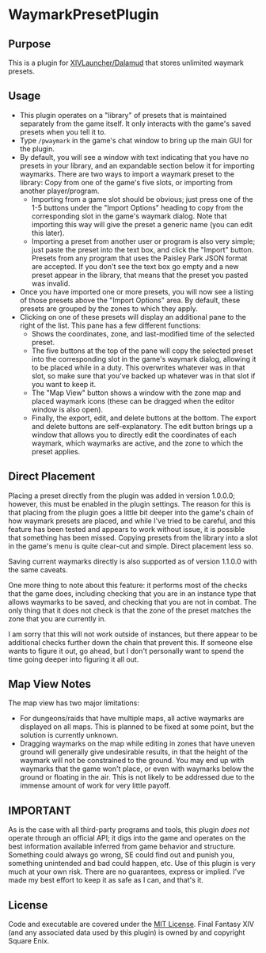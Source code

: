 # WaymarkPresetPlugin

## Purpose
This is a plugin for [XIVLauncher/Dalamud](https://github.com/goatcorp/FFXIVQuickLauncher) that stores unlimited waymark presets.

## Usage
* This plugin operates on a "library" of presets that is maintained separately from the game itself.  It only interacts with the game's saved presets when you tell it to.
* Type `/pwaymark` in the game's chat window to bring up the main GUI for the plugin.
* By default, you will see a window with text indicating that you have no presets in your library, and an expandable section below it for importing waymarks.  There are two ways to import a waymark preset to the library: Copy from one of the game's five slots, or importing from another player/program.
	* Importing from a game slot should be obvious; just press one of the 1-5 buttons under the "Import Options" heading to copy from the corresponding slot in the game's waymark dialog.  Note that importing this way will give the preset a generic name (you can edit this later).
	* Importing a preset from another user or program is also very simple; just paste the preset into the text box, and click the "Import" button.  Presets from any program that uses the Paisley Park JSON format are accepted.  If you don't see the text box go empty and a new preset appear in the library, that means that the preset you pasted was invalid.
* Once you have imported one or more presets, you will now see a listing of those presets above the "Import Options" area.  By default, these presets are grouped by the zones to which they apply.
* Clicking on one of these presets will display an additional pane to the right of the list.  This pane has a few different functions:
	* Shows the coordinates, zone, and last-modified time of the selected preset.
	* The five buttons at the top of the pane will copy the selected preset into the corresponding slot in the game's waymark dialog, allowing it to be placed while in a duty.  This overwrites whatever was in that slot, so make sure that you've backed up whatever was in that slot if you want to keep it.
	* The "Map View" button shows a window with the zone map and placed waymark icons (these can be dragged when the editor window is also open).
	* Finally, the export, edit, and delete buttons at the bottom.  The export and delete buttons are self-explanatory.  The edit button brings up a window that allows you to directly edit the coordinates of each waymark, which waymarks are active, and the zone to which the preset applies.

## Direct Placement

Placing a preset directly from the plugin was added in version 1.0.0.0; however, this must be enabled in the plugin settings.  The reason for this is that placing from the plugin goes a little bit deeper into the game's chain of how waymark presets are placed, and while I've tried to be careful, and this feature has been tested and appears to work without issue, it is possible that something has been missed.  Copying presets from the library into a slot in the game's menu is quite clear-cut and simple.  Direct placement less so.

Saving current waymarks directly is also supported as of version 1.1.0.0 with the same caveats.

One more thing to note about this feature: it performs most of the checks that the game does, including checking that you are in an instance type that allows waymarks to be saved, and checking that you are not in combat.  The only thing that it does not check is that the zone of the preset matches the zone that you are currently in.

I am sorry that this will not work outside of instances, but there appear to be additional checks further down the chain that prevent this.  If someone else wants to figure it out, go ahead, but I don't personally want to spend the time going deeper into figuring it all out.

## Map View Notes

The map view has two major limitations:
* For dungeons/raids that have multiple maps, all active waymarks are displayed on all maps.  This is planned to be fixed at some point, but the solution is currently unknown.
* Dragging waymarks on the map while editing in zones that have uneven ground will generally give undesirable results, in that the height of the waymark will not be constrained to the ground.  You may end up with waymarks that the game won't place, or even with waymarks below the ground or floating in the air.  This is not likely to be addressed due to the immense amount of work for very little payoff.

## IMPORTANT
As is the case with all third-party programs and tools, this plugin *does not* operate through an official API; it digs into the game and operates on the best information available inferred from game behavior and structure.  Something could always go wrong, SE could find out and punish you, something unintended and bad could happen, etc.  Use of this plugin is very much at your own risk.  There are no guarantees, express or implied.  I've made my best effort to keep it as safe as I can, and that's it.

## License
Code and executable are covered under the [MIT License](../LICENSE).  Final Fantasy XIV (and any associated data used by this plugin) is owned by and copyright Square Enix.
